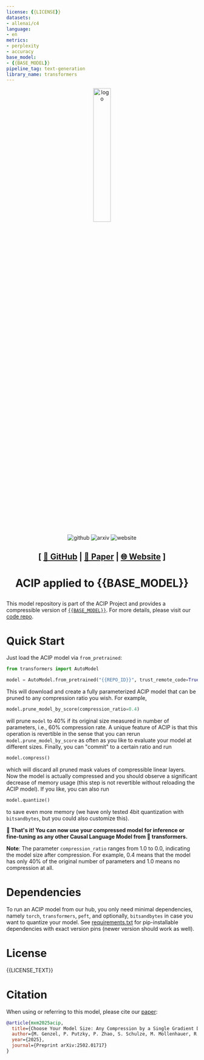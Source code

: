 ```yaml
---
license: {{LICENSE}}
datasets:
- allenai/c4
language:
- en
metrics:
- perplexity
- accuracy
base_model:
- {{BASE_MODEL}}
pipeline_tag: text-generation
library_name: transformers
---
```

<div align="center">
  <img width="30%" alt="logo" src="https://imgur.com/A0MCHPq.png">
</div>

<div align="center">
    <a href="https://github.com/merantix-momentum/acip"><img src="https://img.shields.io/badge/GitHub-%23121011.svg?logo=github&logoColor=white.svg" alt="github" style="display: inline-block; vertical-align: middle;"></a>
    <a href="https://arxiv.org/abs/2502.01717"><img src="https://img.shields.io/badge/arXiv-2502.01717-b31b1b.svg" alt="arxiv" style="display: inline-block; vertical-align: middle;"></a>
    <a href="https://acip.merantix-momentum.com/"><img alt="website" src="https://img.shields.io/website/https/acip.merantix-momentum.com.svg?down_color=red&down_message=offline&up_message=online" style="display: inline-block; vertical-align: middle;"></a>
</div>

<h2 align="center">
    <p> [
        <a href="https://github.com/merantix-momentum/acip">🤖 GitHub</a> |
        <a href="https://arxiv.org/abs/2502.01717">📄 Paper</a> |
        <a href="https://acip.merantix-momentum.com/">🌐 Website</a>
        ]
    </p>
</h2>

<h1 align="center">
    <p>ACIP applied to {{BASE_MODEL}}</p>
</h1>

This model repository is part of the ACIP Project and provides a compressible version of [`{{BASE_MODEL}}`](https://huggingface.co/{{BASE_MODEL}}). For more details, please visit our [code repo](https://github.com/merantix-momentum/acip).

# Quick Start

Just load the ACIP model via `from_pretrained`:
```python
from transformers import AutoModel

model = AutoModel.from_pretrained("{{REPO_ID}}", trust_remote_code=True)
```
This will download and create a fully parameterized ACIP model that can be pruned to any compression ratio you wish.
For example,
```python
model.prune_model_by_score(compression_ratio=0.4)
```
will prune `model` to 40% if its original size measured in number of parameters, i.e., 60% compression rate.
A unique feature of ACIP is that this operation is revertible in the sense that you can rerun `model.prune_model_by_score` as often as you like to evaluate your model at different sizes. Finally, you can "commit" to a certain ratio and run
```python
model.compress()
```
which will discard all pruned mask values of compressible linear layers. 
Now the model is actually compressed and you should observe a significant decrease of memory usage (this step is not revertible without reloading the ACIP model).
If you like, you can also run
```python
model.quantize()
```
to save even more memory (we have only tested 4bit quantization with `bitsandbytes`, but you could also customize this).

**🚀 That's it! You can now use your compressed model for inference or fine-tuning as any other Causal Language Model from 🤗 transformers.**

**Note**: The parameter `compression_ratio` ranges from 1.0 to 0.0, indicating the model size after compression. For example, 0.4 means that the model has only 40% of the original number of parameters and 1.0 means no compression at all.

# Dependencies

To run an ACIP model from our hub, you only need minimal dependencies, namely `torch`, `transformers`, `peft`, and optionally, `bitsandbytes` in case you want to quantize your model.
See [requirements.txt](requirements.txt) for pip-installable dependencies with exact version pins (newer version should work as well).

# License

{{LICENSE_TEXT}}

# Citation

When using or referring to this model, please cite our [paper](https://arxiv.org/abs/2502.01717):
```bibtex
@article{mxm2025acip,
  title={Choose Your Model Size: Any Compression by a Single Gradient Descent}, 
  author={M. Genzel, P. Putzky, P. Zhao, S. Schulze, M. Mollenhauer, R. Seidel, S. Dietzel, T. Wollmann},
  year={2025},
  journal={Preprint arXiv:2502.01717}
}
```



